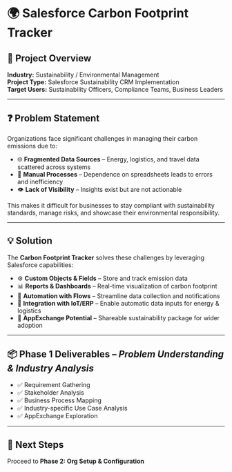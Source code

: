 # 🌍 Salesforce Carbon Footprint Tracker  

## 📌 Project Overview  
**Industry:** Sustainability / Environmental Management  
**Project Type:** Salesforce Sustainability CRM Implementation  
**Target Users:** Sustainability Officers, Compliance Teams, Business Leaders  

---

## ❓ Problem Statement  
Organizations face significant challenges in managing their carbon emissions due to:  
- 🌐 **Fragmented Data Sources** – Energy, logistics, and travel data scattered across systems  
- 📝 **Manual Processes** – Dependence on spreadsheets leads to errors and inefficiency  
- 👁️ **Lack of Visibility** – Insights exist but are not actionable  

This makes it difficult for businesses to stay compliant with sustainability standards, manage risks, and showcase their environmental responsibility.  

---

## 💡 Solution  
The **Carbon Footprint Tracker** solves these challenges by leveraging Salesforce capabilities:  
- ⚙️ **Custom Objects & Fields** – Store and track emission data  
- 📊 **Reports & Dashboards** – Real-time visualization of carbon footprint  
- 🔄 **Automation with Flows** – Streamline data collection and notifications  
- 🔗 **Integration with IoT/ERP** – Enable automatic data inputs for energy & logistics  
- 🛒 **AppExchange Potential** – Shareable sustainability package for wider adoption  

---

## 📦 Phase 1 Deliverables – *Problem Understanding & Industry Analysis*  
- ✅ Requirement Gathering  
- ✅ Stakeholder Analysis  
- ✅ Business Process Mapping  
- ✅ Industry-specific Use Case Analysis  
- ✅ AppExchange Exploration  

---

## 🚀 Next Steps  
Proceed to **Phase 2: Org Setup & Configuration**  

